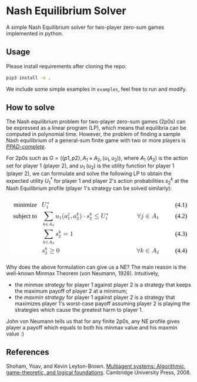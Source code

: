 # Nash Equilibrium Solver
A simple Nash Equilibrium solver for two-player zero-sum games implemented in python.

## Usage
Please install requirements after cloning the repo:
```bash
pip3 install -e .
```

We include some simple examples in `examples`, feel free to run and modify.

## How to solve
The Nash equilibrium problem for two-player zero-sum games (2p0s) can be expressed as a linear program (LP), which means that equilibria can be computed in polynomial time.
However, the problem of finding a sample Nash equilibrium of a general-sum finite game with two or more players is [*PPAD-complete*](https://en.wikipedia.org/wiki/PPAD_(complexity)).

For 2p0s such as $G=(\{p1, p2\}, A_1\times A_2, (u_1, u_2))$, where $A_1$ ($A_2$) is the action set for player 1 (player 2), and $u_1$ ($u_2$) is the utility function for player 1 (player 2), we can formulate and solve the following LP to obtain the expected utility $U_1^*$ for player 1 and player 2's action probabilities $s_2^k$ at the Nash Equilibrium profile (player 1's strategy can be solved similarly):

<img src="docs/LP_formulation.png" alt="drawing" width="500"/>

Why does the above formulation can give us a NE? The main reason is the well-known Minmax Theorem (von Neumann, 1928). Intuitively, 
 - the *minmax strategy* for player 1 against player 2 is a strategy that keeps the maximum payoff of player 2 at a minimum; 
 - the *maxmin strategy* for player 1 against player 2 is a strategy that maximizes player 1's worst-case payoff assuming player 2 is playing the strategies which cause the greatest harm to player 1.

John von Neumann tells us that for any finite 2p0s, any NE profile gives player a payoff which equals to both his minmax value and his maxmin value :)

## References
Shoham, Yoav, and Kevin Leyton-Brown. [Multiagent systems: Algorithmic, game-theoretic, and logical foundations](https://eecs.harvard.edu/cs286r/courses/fall08/files/SLB.pdf). Cambridge University Press, 2008.
